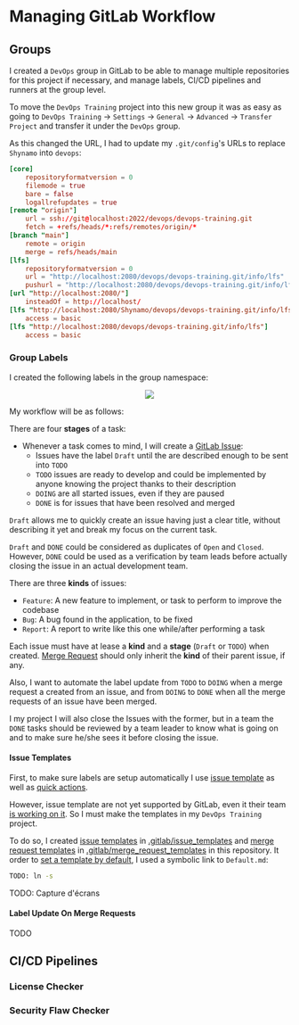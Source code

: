 # Managing GitLab Workflow

## Groups

I created a `DevOps` group in GitLab to be able to manage multiple repositories for this project if necessary, and manage labels, CI/CD pipelines and runners at the group level.

To move the `DevOps Training` project into this new group it was as easy as going to `DevOps Training` -> `Settings` -> `General` -> `Advanced` -> `Transfer Project` and transfer it under the `DevOps` group.

As this changed the URL, I had to update my `.git/config`'s URLs to replace `Shynamo` into `devops`:

```toml
[core]
	repositoryformatversion = 0
	filemode = true
	bare = false
	logallrefupdates = true
[remote "origin"]
	url = ssh://git@localhost:2022/devops/devops-training.git
	fetch = +refs/heads/*:refs/remotes/origin/*
[branch "main"]
	remote = origin
	merge = refs/heads/main
[lfs]
	repositoryformatversion = 0
	url = "http://localhost:2080/devops/devops-training.git/info/lfs"
	pushurl = "http://localhost:2080/devops/devops-training.git/info/lfs"
[url "http://localhost:2080/"]
	insteadOf = http://localhost/
[lfs "http://localhost:2080/Shynamo/devops/devops-training.git/info/lfs"]
	access = basic
[lfs "http://localhost:2080/devops/devops-training.git/info/lfs"]
	access = basic
```

### Group Labels

I created the following labels in the group namespace:

<p align="center">
  <img src="assets/gitlab_labels.png" />
</p>

My workflow will be as follows:

There are four **stages** of a task:

- Whenever a task comes to mind, I will create a [GitLab Issue](https://docs.gitlab.com/ee/user/project/issues/):
  - Issues have the label `Draft` until the are described enough to be sent into `TODO`
  - `TODO` issues are ready to develop and could be implemented by anyone knowing the project thanks to their description
  - `DOING` are all started issues, even if they are paused
  - `DONE` is for issues that have been resolved and merged

`Draft` allows me to quickly create an issue having just a clear title, without describing it yet and break my focus on the current task.

`Draft` and `DONE` could be considered as duplicates of `Open` and `Closed`. However, `DONE` could be used as a verification by team leads before actually closing the issue in an actual development team.

There are three **kinds** of issues:

- `Feature`: A new feature to implement, or task to perform to improve the codebase
- `Bug`: A bug found in the application, to be fixed
- `Report`: A report to write like this one while/after performing a task

Each issue must have at lease a **kind** and a **stage** (`Draft` or `TODO`) when created. [Merge Request](https://docs.gitlab.com/ee/user/project/merge_requests/#merge-requests) should only inherit the **kind** of their parent issue, if any.

Also, I want to automate the label update from `TODO` to `DOING` when a merge request a created from an issue, and from `DOING` to `DONE` when all the merge requests of an issue have been merged.

I my project I will also close the Issues with the former, but in a team the `DONE` tasks should be reviewed by a team leader to know what is going on and to make sure he/she sees it before closing the issue.

#### Issue Templates

First, to make sure labels are setup automatically I use [issue template](https://docs.gitlab.com/ee/user/project/description_templates.html#create-an-issue-template) as well as [quick actions](https://docs.gitlab.com/ee/user/project/quick_actions.html#gitlab-quick-actions).

However, issue template are not yet supported by GitLab, even it their team [is working on it](https://gitlab.com/gitlab-org/gitlab/-/issues/7749). So I must make the templates in my `DevOps Training` project.

To do so, I created [issue templates](../.gitlab/issue_templates) in [.gitlab/issue_templates](.gitlab/issue_templates) and [merge request templates](../.gitlab/merge_request_templates) in [.gitlab/merge_request_templates](.gitlab/merge_request_templates) in this repository. It order to [set a template by default](https://docs.gitlab.com/ee/user/project/description_templates.html#set-a-default-template-for-merge-requests-and-issues), I used a symbolic link
to `Default.md`:

```cmd
TODO: ln -s
```

TODO: Capture d'écrans

#### Label Update On Merge Requests

TODO


## CI/CD Pipelines

### License Checker

### Security Flaw Checker

